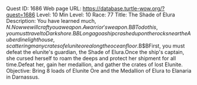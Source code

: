 Quest ID: 1686
Web page URL: https://database.turtle-wow.org/?quest=1686
Level: 10
Min Level: 10
Race: 77
Title: The Shade of Elura
Description: You have learned much, $N.Now we will craft you a weapon.A warrior's weapon.$B$BTo do this, you must travel to Darkshore.$B$BLong ago a ship crashed upon the rocks near the Auberdine lighthouse, scattering many crates of elunite ore along the ocean floor.$B$BFirst, you must defeat the elunite's guardian, the Shade of Elura.Once the ship's captain, she cursed herself to roam the deeps and protect her shipment for all time.Defeat her, gain her medallion, and gather the crates of lost Elunite.
Objective: Bring 8 loads of Elunite Ore and the Medallion of Elura to Elanaria in Darnassus.
